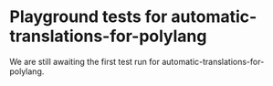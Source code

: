 # Playground tests for automatic-translations-for-polylang
We are still awaiting the first test run for automatic-translations-for-polylang.
